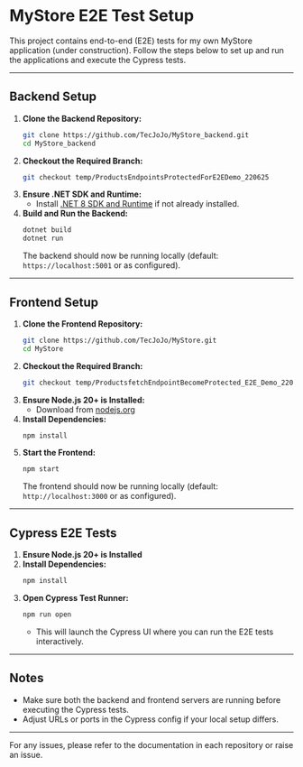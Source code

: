 # MyStore E2E Test Setup

This project contains end-to-end (E2E) tests for my own MyStore application (under construction). Follow the steps below to set up and run the applications and execute the Cypress tests.

---

## Backend Setup

1. **Clone the Backend Repository:**
   ```sh
   git clone https://github.com/TecJoJo/MyStore_backend.git
   cd MyStore_backend
   ```
2. **Checkout the Required Branch:**
   ```sh
   git checkout temp/ProductsEndpointsProtectedForE2EDemo_220625
   ```
3. **Ensure .NET SDK and Runtime:**
   - Install [.NET 8 SDK and Runtime](https://dotnet.microsoft.com/en-us/download/dotnet/8.0) if not already installed.
4. **Build and Run the Backend:**
   ```sh
   dotnet build
   dotnet run
   ```
   The backend should now be running locally (default: `https://localhost:5001` or as configured).

---

## Frontend Setup

1. **Clone the Frontend Repository:**
   ```sh
   git clone https://github.com/TecJoJo/MyStore.git
   cd MyStore
   ```
2. **Checkout the Required Branch:**
   ```sh
   git checkout temp/ProductsfetchEndpointBecomeProtected_E2E_Demo_220625
   ```
3. **Ensure Node.js 20+ is Installed:**
   - Download from [nodejs.org](https://nodejs.org/)
4. **Install Dependencies:**
   ```sh
   npm install
   ```
5. **Start the Frontend:**
   ```sh
   npm start
   ```
   The frontend should now be running locally (default: `http://localhost:3000` or as configured).

---

## Cypress E2E Tests

1. **Ensure Node.js 20+ is Installed**
2. **Install Dependencies:**
   ```sh
   npm install
   ```
3. **Open Cypress Test Runner:**
   ```sh
   npm run open
   ```
   - This will launch the Cypress UI where you can run the E2E tests interactively.

---

## Notes

- Make sure both the backend and frontend servers are running before executing the Cypress tests.
- Adjust URLs or ports in the Cypress config if your local setup differs.

---

For any issues, please refer to the documentation in each repository or raise an issue.
